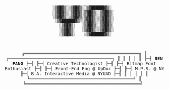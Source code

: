 <div align="center">
<pre>
<code>
░▒▓█▓▒░░▒▓█▓▒░░▒▓██████▓▒░  
░▒▓█▓▒░░▒▓█▓▒░▒▓█▓▒░░▒▓█▓▒░ 
░▒▓█▓▒░░▒▓█▓▒░▒▓█▓▒░░▒▓█▓▒░ 
 ░▒▓██████▓▒░░▒▓█▓▒░░▒▓█▓▒░ 
   ░▒▓█▓▒░   ░▒▓█▓▒░░▒▓█▓▒░ 
   ░▒▓█▓▒░   ░▒▓█▓▒░░▒▓█▓▒░ 
   ░▒▓█▓▒░    ░▒▓██████▓▒░  
</code>

╔═══════════════════════════════════════════╗
║ ┌───────────────────────────────────────┐ ║
║ │                                       │ ║
╟─┤    **BEN PANG**                           ├─╢
╟─┤    Creative Technologist              ├─╢
╟─┤    Bitmap Font Enthusiast             ├─╢
╟─┤    Front-End Eng @ UpDoc              ├─╢
╟─┤    M.P.S. @ NYU ITP                   ├─╢
╟─┤    B.A. Interactive Media @ NYUAD     ├─╢
║ │                                       │ ║
║ └───────────────────────────────────────┘ ║
╚═══════════════════════════════════════════╝
</pre>
</div>
